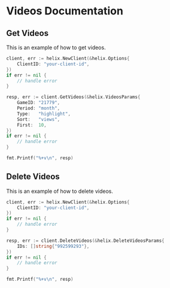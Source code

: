 # Videos Documentation

## Get Videos

This is an example of how to get videos.

```go
client, err := helix.NewClient(&helix.Options{
    ClientID: "your-client-id",
})
if err != nil {
    // handle error
}

resp, err := client.GetVideos(&helix.VideosParams{
    GameID: "21779",
    Period: "month",
    Type:   "highlight",
    Sort:   "views",
    First:  10,
})
if err != nil {
    // handle error
}

fmt.Printf("%+v\n", resp)
```

## Delete Videos

This is an example of how to delete videos.

```go
client, err := helix.NewClient(&helix.Options{
    ClientID: "your-client-id",
})
if err != nil {
    // handle error
}

resp, err := client.DeleteVideos(&helix.DeleteVideosParams{
    IDs: []string{"992599293"},
})
if err != nil {
    // handle error
}

fmt.Printf("%+v\n", resp)
```


